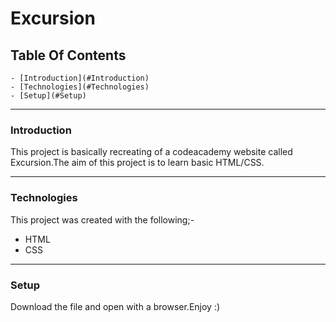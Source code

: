 # Excursion
## Table Of Contents
    - [Introduction](#Introduction)
    - [Technologies](#Technologies)
    - [Setup](#Setup)


-----

### **Introduction**
This project is basically recreating of a codeacademy website called Excursion.The aim of this project is to learn basic HTML/CSS.





---

### **Technologies**
This project was created with the following;-

- HTML
- CSS

---
### **Setup**

Download the file and open with a browser.Enjoy :) 
